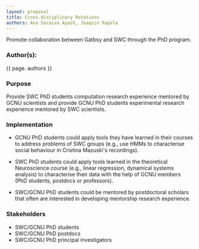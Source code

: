 ```yaml
---
layout: proposal
title: Cross-disciplinary Rotations
authors: Ana Saraiva Ayash, Joaquin Rapela
---
```


Promote collaboration between Gatbsy and SWC through the PhD program.

<!--below excerpt-->

### Author(s):

{{ page. authors }}

### Purpose

Provide SWC PhD students computation research experience mentored by GCNU scientists and provide GCNU PhD students experimental research experience mentored by SWC scientists.


### Implementation

- GCNU PhD students could apply tools they have learned in their courses to  address problems of SWC groups (e.g., use HMMs to characterise social behaviour in Cristina Mazuski's recordings).

- SWC PhD students could apply tools learned in the theoretical Neuroscience course (e.g., linear regression, dynamical systems analysis) to characterise their data with the help of GCNU members (PhD students, postdocs or professors).

- SWC/GCNU PhD students could be mentored by postdoctoral scholars that often are interested in developing mentorship research experience.

### Stakeholders

- SWC/GCNU PhD students
- SWC/GCNU PhD postdocs
- SWC/GCNU PhD principal investigators

